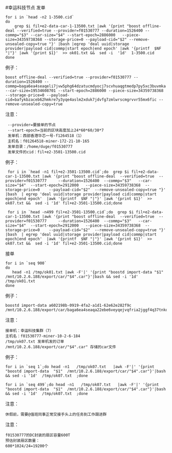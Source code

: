 #幸运科技节点
发单

    for i in `head -n2 1-3500.cid`
    do
        grep $i fil+e2-data-car-1-13500.txt |awk '{print "boost offline-deal --verified=true --provider=f01530777 --duration=1526400 --commp="$3" --car-size="$4" --start-epoch=2886000   --piece-size=34359738368 --storage-price=0 --payload-cid="$2" --remove-unsealed-copy=true "}' |bash |egrep 'deal uuid|storage provider|payload cid|commp|start epoch|end epoch' |awk '{printf  $NF "|"}' |awk '{print $1}'  >> ok01.txt &&  sed -i  '1d'  1-3500.cid
    done

例子：

    boost offline-deal --verified=true --provider=f01530777 --duration=1526400 --commp=baga6ea4seaqeli7jvw5phg64dzatucmdyocj7scvhuaqgtmedp7py5xc3buvmka --car-size=19534608701 --start-epoch=2886000 --piece-size=34359738368 --storage-price=0 --payload-cid=bafykbzaceb62hmkre7y3yqe4aslm2xduk7jdvfg7zmlwrscmgrvvr55mx6fic --remove-unsealed-copy=true

注意：
     
     --provider=要接单的节点
     --start-epoch=当前的区块高度加上24*60*60/30*7
     发单机：西部香港华芯一号-f1264518（1）
     主机名：f01264518-miner-172-21-10-165
     发单目录：/home/duge/f01530777
     发单文件的cid：fil+e2-3501-13500.cid
例子：

     for i in `head -n1 fil+e2-3501-13500.cid`;do  grep $i fil+e2-data-car-1-13500.txt |awk '{print "boost offline-deal  --verified=true  --provider=f01530777     --duration=1526400  --commp="$3"   --car-size="$4"  --start-epoch=2912000   --piece-size=34359738368  --storage-price=0    --payload-cid="$2"  --remove-unsealed-copy=true "}' |bash  | egrep 'deal uuid|storage provider|payload cid|commp|start epoch|end epoch'  |awk '{printf  $NF "|"}' |awk '{print $1}'  >> ok07.txt &&  sed -i '1d' fil+e2-3501-13500.cid;done

     for i in `head -n499 fil+e2-3501-13500.cid`;do  grep $i fil+e2-data-car-1-13500.txt |awk '{print "boost offline-deal  --verified=true  --provider=f01530777     --duration=1526400  --commp="$3"   --car-size="$4"  --start-epoch=2912000   --piece-size=34359738368  --storage-price=0    --payload-cid="$2"  --remove-unsealed-copy=true "}' |bash  | egrep 'deal uuid|storage provider|payload cid|commp|start epoch|end epoch'  |awk '{printf  $NF "|"}' |awk '{print $1}'  >> ok07.txt &&  sed -i '1d' fil+e2-3501-13500.cid;done
     

接单

    for i in `seq 900`
    do
       head -n1 /tmp/ok01.txt |awk -F'|' '{print "boostd import-data "$1" /mnt/10.2.6.188/export/car/"$4".car"}'|bash && sed -i '1d' /tmp/ok01.txt
    done

例子：

    boostd import-data a602198b-0919-4fa2-a1d1-62e62e282f9c /mnt/10.2.6.188/export/car/baga6ea4seaqa22ebe6veyqejvqfria2jggf4q37tnkqwpnzc7mavjadwvu4gyii.car

注意：

    接单机：幸运科技集群（7）
    主机名：f01530777-miner-10-2-6-184
    /tmp/ok07.txt 发单机发的订单
    /mnt/10.2.6.188/export/car/"$4".car" 存储的car文件
例子：

    for i in `seq 1`;do head -n1   /tmp/ok07.txt   |awk -F'|' '{print "boostd import-data  "$1"  /mnt/10.2.6.188/export/car/"$4".car"}'|bash && sed -i '1d'  /tmp/ok07.txt  ;done
      
    for i in `seq 499`;do head -n1   /tmp/ok07.txt   |awk -F'|' '{print "boostd import-data  "$1"  /mnt/10.2.6.188/export/car/"$4".car"}'|bash && sed -i '1d'  /tmp/ok07.txt  ;done

注意：

    休假前，需要@值班同事正常交接手头上的任务到工作跟进群
注意：

    f01530777的DC封装的扇区容量600T
    预估封装扇区数量：
    600*1024/24=19200个